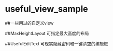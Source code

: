 # useful_view_sample

##一些用过的自定义view

##MaxHeightLayout 可指定最大高度的布局

##UsefulEditText 可现实隐藏密码和一键清空的编辑框
